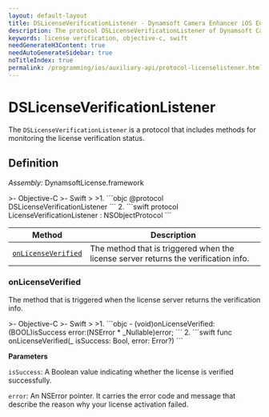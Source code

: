 ```yaml
---
layout: default-layout
title: DSLicenseVerificationListener - Dynamsoft Camera Enhancer iOS Edition API Reference
description: The protocol DSLicenseVerificationListener of Dynamsoft Camera Enhancer includes methods for monitoring the license verification status.
keywords: license verification, objective-c, swift
needGenerateH3Content: true
needAutoGenerateSidebar: true
noTitleIndex: true
permalink: /programming/ios/auxiliary-api/protocol-licenselistener.html
---
```


# DSLicenseVerificationListener

The `DSLicenseVerificationListener` is a protocol that includes methods for monitoring the license verification status.

## Definition

*Assembly:* DynamsoftLicense.framework

<div class="sample-code-prefix"></div>
>- Objective-C
>- Swift
>
>1. 
```objc
@protocol DSLicenseVerificationListener <NSObject>
```
2. 
```swift
protocol LicenseVerificationListener : NSObjectProtocol
```

| Method | Description |
| ------ | ----------- |
| [`onLicenseVerified`](#onlicenseverified) | The method that is triggered when the license server returns the verification info. |

### onLicenseVerified

The method that is triggered when the license server returns the verification info.

<div class="sample-code-prefix"></div>
>- Objective-C
>- Swift
>
>1. 
```objc
- (void)onLicenseVerified:(BOOL)isSuccess error:(NSError * _Nullable)error;
```
2. 
```swift
func onLicenseVerified(_ isSuccess: Bool, error: Error?)
```

**Parameters**

`isSuccess`: A Boolean value indicating whether the license is verified successfully.

`error`: An NSError pointer. It carries the error code and message that describe the reason why your license activation failed.
